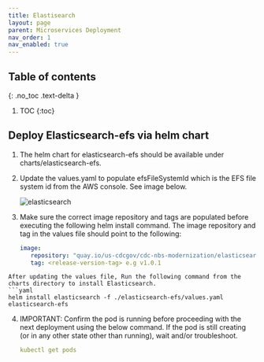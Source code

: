 ```yaml
---
title: Elastisearch
layout: page
parent: Microservices Deployment
nav_order: 1
nav_enabled: true
---
```


## Table of contents
{: .no_toc .text-delta }

1. TOC
{:toc}

## Deploy Elasticsearch-efs via helm chart

1. The helm chart for elasticsearch-efs should be available under charts/elasticsearch-efs.
2. Update the values.yaml to populate efsFileSystemId which is the EFS file system id from the AWS console.  See image below.

   ![elasticsearch](/just-the-doc/docs/3_base_application/images/elasticsearch.png)

3. Make sure the correct image repository and tags are populated before executing the following helm install command. The image repository and tag in the values file should point to the following:
   ```yaml
   image:
      repository: "quay.io/us-cdcgov/cdc-nbs-modernization/elasticsearch"
      tag: <release-version-tag> e.g v1.0.1
  ```
  After updating the values file, Run the following command from the charts directory to install Elasticsearch.
  ```yaml
  helm install elasticsearch -f ./elasticsearch-efs/values.yaml elasticsearch-efs
  ```
4. IMPORTANT: Confirm the pod is running before proceeding with the next deployment using the below command. If the pod is still creating (or in any other state other than running), wait and/or troubleshoot.
   ```yaml
   kubectl get pods
   ```
